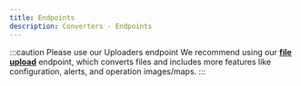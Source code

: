 ```yaml
---
title: Endpoints
description: Converters - Endpoints
---
```



:::caution Please use our Uploaders endpoint
We recommend using our **[file upload](https://leaf-agriculture.github.io/docs/docs/files_endpoints#upload-a-file)**
endpoint, which converts files and includes more features like configuration, alerts, and operation images/maps.
:::
